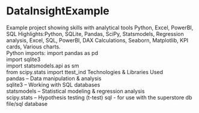 # DataInsightExample
Example project showing skills with analytical tools
Python, Excel, PowerBI, SQL
Highlights:Python, SQLite, Pandas, SciPy, Statsmodels, Regression analysis, Excel, SQL, PowerBI, DAX Calculations, Seaborn, Matplotlib, KPI cards, Various charts. 	
	Python imports: 
  import pandas as pd  
  import sqlite3  
  import statsmodels.api as sm  
  from scipy.stats import ttest_ind
Technologies & Libraries Used  
  pandas – Data manipulation & analysis  
  sqlite3 – Working with SQL databases  
  statsmodels – Statistical modeling & regression analysis  
  scipy.stats – Hypothesis testing (t-test) 
  sql - for use with the superstore db file/sql database
  
